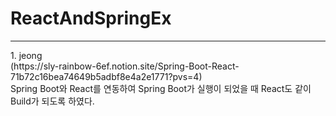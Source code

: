 # ReactAndSpringEx
<hr/>
1. jeong <br>
(https://sly-rainbow-6ef.notion.site/Spring-Boot-React-71b72c16bea74649b5adbf8e4a2e1771?pvs=4) <br>
Spring Boot와 React를 연동하여 Spring Boot가 실행이 되었을 때 React도 같이 Build가 되도록 하였다.
